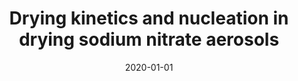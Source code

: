 ---
title: "Drying kinetics and nucleation in drying sodium nitrate aerosols"
collection: publications
permalink: /publication/2020-01-01-Drying-kinetics-and-nucleation-in-drying-sodium-nitrate-aerosols
date: 2020-01-01
venue: 'J. Chem. Phys'
paperurl: 'https://aip.scitation.org/doi/abs/10.1063/1.5139106'
citation: '<b>JFR</b>, F. K. A. Gregson, R. E. H. Miles,  J. P. Reid, and C. P. Royall, &quot;Drying kinetics and nucleation in drying sodium nitrate aerosols&quot;, J. Chem. Phys. (2020).'
---